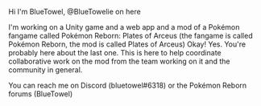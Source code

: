 Hi I'm BlueTowel, @BlueTowelie on here

I'm working on a Unity game and a web app and a mod of a Pokémon fangame called Pokémon Reborn: Plates of Arceus (the fangame is called Pokémon Reborn, the mod is called Plates of Arceus)
Okay! Yes. You're probably here about the last one.
This is here to help coordinate collaborative work on the mod from the team working on it and the community in general.

You can reach me on Discord (bluetowel#6318) or the Pokémon Reborn forums (BlueTowel)

<!---
BlueTowelie/BlueTowelie is a ✨ special ✨ repository because its `README.md` (this file) appears on your GitHub profile.
You can click the Preview link to take a look at your changes.
--->

